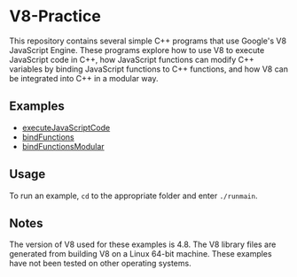 # V8-Practice

This repository contains several simple C++ programs that use Google's V8 JavaScript Engine. These programs explore how to use V8 to execute JavaScript code in C++, how JavaScript functions can modify C++ variables by binding JavaScript functions to C++ functions, and how V8 can be integrated into C++ in a modular way.

## Examples
* [executeJavaScriptCode](http://github.com/yumarg/V8-Practice/tree/master/executeJavaScriptCode)
* [bindFunctions](http://github.com/yumarg/V8-Practice/tree/master/bindFunctions)
* [bindFunctionsModular](http://github.com/yumarg/V8-Practice/tree/master/bindFunctionsModular)

## Usage
To run an example, `cd` to the appropriate folder and enter `./runmain`.

## Notes
The version of V8 used for these examples is 4.8. The V8 library files are generated from building V8 on a Linux 64-bit machine. These examples have not been tested on other operating systems.
